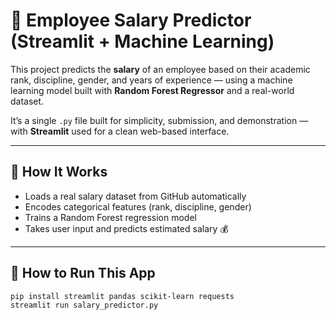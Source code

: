 # 💼 Employee Salary Predictor (Streamlit + Machine Learning)

This project predicts the **salary** of an employee based on their academic rank, discipline, gender, and years of experience — using a machine learning model built with **Random Forest Regressor** and a real-world dataset.

It’s a single `.py` file built for simplicity, submission, and demonstration — with **Streamlit** used for a clean web-based interface.

---

## 🧠 How It Works

- Loads a real salary dataset from GitHub automatically
- Encodes categorical features (rank, discipline, gender)
- Trains a Random Forest regression model
- Takes user input and predicts estimated salary 💰

---

## 🚀 How to Run This App

```bash
pip install streamlit pandas scikit-learn requests
streamlit run salary_predictor.py
